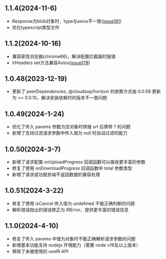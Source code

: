 ## 1.1.4(2024-11-6)

- Response为blob对象时，type与axios不一致([issue181](https://open.codehub.huawei.com/innersource/fenghuang/horizon/horizon-core/issues/181))
- 优化typescript类型文件

## 1.1.2(2024-10-16)

- 兼容密信浏览器(chrome66)，解决配置拦截器时报错
- IrHeaders set方法兼容Axios([issue178](https://open.codehub.huawei.com/innersource/fenghuang/horizon/horizon-core/issues/178))

## 1.0.48(2023-12-19)

- 更新了 peerDependencies, @cloudsop/horizon 的依赖方式由 0.0.58 更新为 >= 0.0.10，解决安装依赖时的版本不一致问题

## 1.0.49(2024-1-24)

- 优化了传入 params 参数为空对象时拼接 url 后携带 ? 的问题
- 新增了支持过滤请求参数中传入值为 null 时自动过滤的能力

## 1.0.50(2024-3-7)

- 新增了请求配置 onUploadProgress 回调函数可以接收更丰富的参数
- 修复了使用 onDownloadProgress 回调函数中 total 参数类型
- 新增了请求成功服务端不返回数据的兼容处理

## 1.0.51(2024-3-22)

- 修复了使用 isCancel 传入值为 undefined 不能正确判断的问题
- 解析错误抛出的错误修正为 IRError，提供更丰富的错误信息

## 1.1.0(2024-4-10)

- 修复了传入 params 中值为对象时不能正确解析请求参数的问题
- 新增基本功能支持 nodejs 环境能力（需要 node v18及以上版本）
- 移除了未被使用的 useIR API
